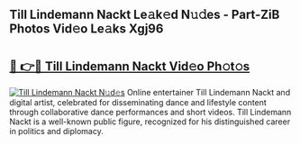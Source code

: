 ## Till Lindemann Nackt Le𝚊k𝚎d N𝚞𝚍es - Part-ZiB Photos Vid𝚎o Le𝚊ks Xgj96

# <h2><a href="http://fb768q.evod.top/?m=Till+Lindemann+Nackt">🔗 👉🔴 Till Lindemann Nackt Vid𝚎o Ph𝚘t𝚘s</a></h2>

[![Till Lindemann Nackt N𝚞d𝚎s](https://i.imgur.com/8V9OHl7.gif)](http://fb768q.evod.top/?m=Till+Lindemann+Nackt)
Online entertainer Till Lindemann Nackt and digital artist, celebrated for disseminating dance and lifestyle content through collaborative dance performances and short videos. Till Lindemann Nackt is a well-known public figure, recognized for his distinguished career in politics and diplomacy. 
